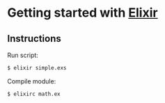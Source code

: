 # Getting started with [Elixir](https://elixir-lang.org/getting-started/introduction.html)

## Instructions

Run script:

```bash
$ elixir simple.exs
```

Compile module:

```bash
$ elixirc math.ex
```
